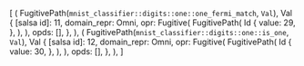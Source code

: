 [
    (
        FugitivePath(`mnist_classifier::digits::one::one_fermi_match`, `Val`),
        Val {
            [salsa id]: 11,
            domain_repr: Omni,
            opr: Fugitive(
                FugitivePath(
                    Id {
                        value: 29,
                    },
                ),
            ),
            opds: [],
        },
    ),
    (
        FugitivePath(`mnist_classifier::digits::one::is_one`, `Val`),
        Val {
            [salsa id]: 12,
            domain_repr: Omni,
            opr: Fugitive(
                FugitivePath(
                    Id {
                        value: 30,
                    },
                ),
            ),
            opds: [],
        },
    ),
]